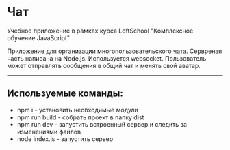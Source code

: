 # Чат

Учебное приложение в рамках курса LoftSchool "Комплексное обучение JavaScript"

Приложение для организации многопользовательского чата. Сервреная часть написана на Node.js. Используется websocket. 
Пользователь может отправлять сообщения в общий чат и менять свой аватар.

--------------------------------

## Используемые команды:

* npm i - установить необходимые модули
* npm run build - собрать проект в папку dist
* npm run dev - запустить встроенный сервер и следить за изменениями файлов 
* node index.js - запустить сервер
